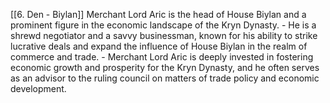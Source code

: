 [[6. Den - Biylan]]
Merchant Lord Aric is the head of House Biylan and a prominent figure in the economic landscape of the Kryn Dynasty.
    - He is a shrewd negotiator and a savvy businessman, known for his ability to strike lucrative deals and expand the influence of House Biylan in the realm of commerce and trade.
    - Merchant Lord Aric is deeply invested in fostering economic growth and prosperity for the Kryn Dynasty, and he often serves as an advisor to the ruling council on matters of trade policy and economic development.
